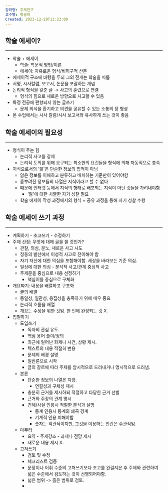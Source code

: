 ```yaml
---
강좌명: 주제연구
교수명: 황금하
Created: 2023-12-29T13:23:00
---
```

## 학술 에세이?
---
- 학술 + 에세이
	- 학술: 학문적 방법/이론
	- 에세이: 자유로운 형식/비허구적 산문
- 에세이적 구조에 바탕을 두되 그의 전개는 학술을 따름
- 서평, 시사칼럼, 보고서, 논문을 포괄하는 개념
- 논리적 형식을 갖춘 글 -> 사고의 훈련으로 연결
	- 형식의 힘으로 새로운 방향으로 사고할 수 있음
- 특정 전공에 편향되지 않는 글쓰기
	- 문제 의식을 환기하고 의견을 공유할 수 있는 소통의 장 형셩
- 본 수업에서는 시사 칼럼/시사 보고서와 유사하게 쓰는 것이 좋음

## 학술 에세이의 필요성
---
- 형식이 주는 힘
	- 논리적 사고를 강제
	- 논리적 토의를 위해 요구되는 최소한의 요건들을 형식에 의해 자동적으로 충족
- 지식으로서의 '앎'은 단순한 정보의 집적이 아님
	- 앎은 정보를 이해하고 분류하고 배치하는 기준만이 있어야함
	- 흩뿌려진 정보들의 나열은 지식이라고 할 수 없다
	- 때문에 인터넷 등에서 지식의 형태로 배포되는 지식이 아닌 것들을 가려내야함
		- '앎'에 대한 치열한 자기 성찰 필요
	- 학술 에세이 작성 과정에서의 형식 + 공유 과정을 통해 자기 성찰 수행

## 학술 에세이 쓰기 과정
---
- 계획하기 - 초고쓰기 - 수정하기
- 주제 선정: 무엇에 대해 글을 쓸 것인가?
	- 관찰, 의심, 분노, 새로운 사고 시도
	- 정동의 발산에서 이성적 사고로 전이해야 함
	- 자기 자신에 대한 의심을 포함해야함. 세상을 바라보는 기준 의심.
	- 일상에 대한 의심 - 분석적 사고/관계 중심적 사고
	- 주제문을 중심으로 내용 선정하기
		- 핵심어를 중심으로 구체화
- 개요짜기: 내용을 배열하고 구조화
	- 글의 배열
	- 통일성, 일관성, 응집성을 충족하기 위해 매우 중요
	- 논리적 흐름을 배열
	- 개요는 수정을 위한 것임. 한 번에 완성되는 것 X.
- 집필하기
	- 도입쓰기
		- 독자의 관심 유도.
		- 핵심 용어 풀이/정의 
		- 최근에 일어난 화제나 사건, 상황 제시.
		- 텍스트의 내용 적절히 변용
		- 문제의 배경 설명
		- 일반론으로 시작
		- 글의 장르에 따라 주제를 암시적으로 드러내거나 명시적으로 드러냄.
	- 본론
		- 단순한 정보의 나열은 지양.
			- 연결성과 구체성 제시
		- 충분히 근거를 제시하되 적절하고 타당한 근거 선별
		- 근거와 주장의 관계 명시
		- 견해/사실 인용시 적절한 분석과 설명
			- 통계 인용시 통계의 왜곡 경계
			- 기계적 인용 피해야함
			- 숫자는 객관적이지만, 그것을 이용하는 인간은 주관적임.
	- 마무리
		- 요약 - 주제강조 - 과제나 전망 제시
		- 새로운 내용 제시 X.
	- 고쳐쓰기
		- 검토 및 수정
		- 체크리스트 검증
		- 문장이나 어휘 수준의 고쳐쓰기보다 초고를 완결지은 후 주제와 관련하여 넓은 수준에서 검토하는 것이 선행되어야함.
		- 넓은 범위 -> 좁은 범위로 검토.
		- 